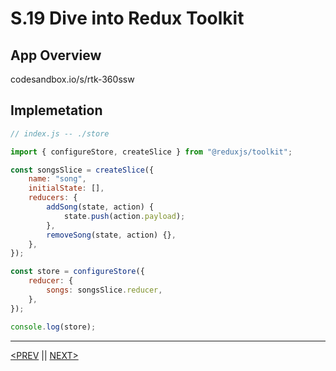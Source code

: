# S.19 Dive into Redux Toolkit

## App Overview

codesandbox.io/s/rtk-360ssw

## Implemetation

```jsx
// index.js -- ./store

import { configureStore, createSlice } from "@reduxjs/toolkit";

const songsSlice = createSlice({
	name: "song",
	initialState: [],
	reducers: {
		addSong(state, action) {
			state.push(action.payload);
		},
		removeSong(state, action) {},
	},
});

const store = configureStore({
	reducer: {
		songs: songsSlice.reducer,
	},
});

console.log(store);
```

---

[<PREV](./230304.md) || [NEXT>](./230306.md)
